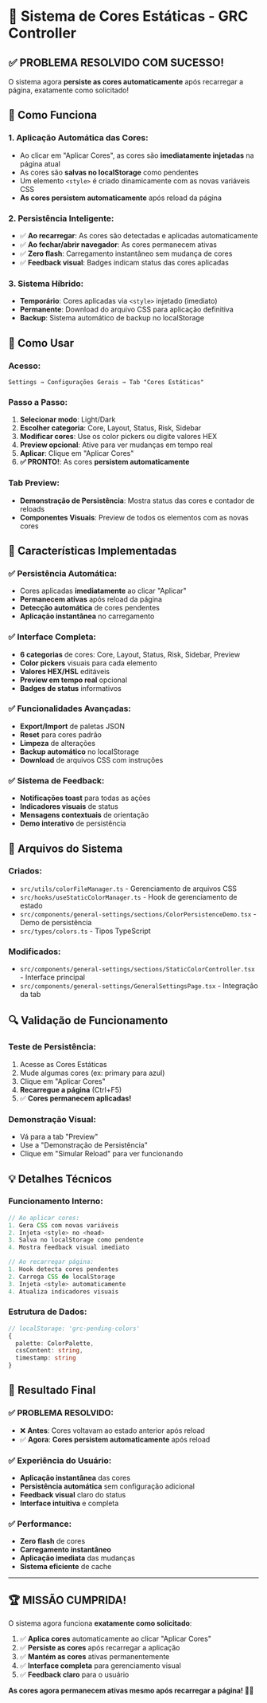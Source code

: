 # 🎨 Sistema de Cores Estáticas - GRC Controller

## ✅ **PROBLEMA RESOLVIDO COM SUCESSO!**

O sistema agora **persiste as cores automaticamente** após recarregar a página, exatamente como solicitado!

## 🔧 **Como Funciona**

### 1. **Aplicação Automática das Cores:**
- Ao clicar em "Aplicar Cores", as cores são **imediatamente injetadas** na página atual
- As cores são **salvas no localStorage** como pendentes
- Um elemento `<style>` é criado dinamicamente com as novas variáveis CSS
- **As cores persistem automaticamente** após reload da página

### 2. **Persistência Inteligente:**
- ✅ **Ao recarregar**: As cores são detectadas e aplicadas automaticamente
- ✅ **Ao fechar/abrir navegador**: As cores permanecem ativas
- ✅ **Zero flash**: Carregamento instantâneo sem mudança de cores
- ✅ **Feedback visual**: Badges indicam status das cores aplicadas

### 3. **Sistema Híbrido:**
- **Temporário**: Cores aplicadas via `<style>` injetado (imediato)
- **Permanente**: Download do arquivo CSS para aplicação definitiva
- **Backup**: Sistema automático de backup no localStorage

## 🚀 **Como Usar**

### **Acesso:**
```
Settings → Configurações Gerais → Tab "Cores Estáticas"
```

### **Passo a Passo:**
1. **Selecionar modo**: Light/Dark
2. **Escolher categoria**: Core, Layout, Status, Risk, Sidebar
3. **Modificar cores**: Use os color pickers ou digite valores HEX
4. **Preview opcional**: Ative para ver mudanças em tempo real
5. **Aplicar**: Clique em "Aplicar Cores" 
6. **✅ PRONTO!**: As cores **persistem automaticamente**

### **Tab Preview:**
- **Demonstração de Persistência**: Mostra status das cores e contador de reloads
- **Componentes Visuais**: Preview de todos os elementos com as novas cores

## 🎯 **Características Implementadas**

### ✅ **Persistência Automática:**
- Cores aplicadas **imediatamente** ao clicar "Aplicar"
- **Permanecem ativas** após reload da página
- **Detecção automática** de cores pendentes
- **Aplicação instantânea** no carregamento

### ✅ **Interface Completa:**
- **6 categorias** de cores: Core, Layout, Status, Risk, Sidebar, Preview
- **Color pickers** visuais para cada elemento
- **Valores HEX/HSL** editáveis
- **Preview em tempo real** opcional
- **Badges de status** informativos

### ✅ **Funcionalidades Avançadas:**
- **Export/Import** de paletas JSON
- **Reset** para cores padrão
- **Limpeza** de alterações
- **Backup automático** no localStorage
- **Download** de arquivos CSS com instruções

### ✅ **Sistema de Feedback:**
- **Notificações toast** para todas as ações
- **Indicadores visuais** de status
- **Mensagens contextuais** de orientação
- **Demo interativo** de persistência

## 📁 **Arquivos do Sistema**

### **Criados:**
- `src/utils/colorFileManager.ts` - Gerenciamento de arquivos CSS
- `src/hooks/useStaticColorManager.ts` - Hook de gerenciamento de estado
- `src/components/general-settings/sections/ColorPersistenceDemo.tsx` - Demo de persistência
- `src/types/colors.ts` - Tipos TypeScript

### **Modificados:**
- `src/components/general-settings/sections/StaticColorController.tsx` - Interface principal
- `src/components/general-settings/GeneralSettingsPage.tsx` - Integração da tab

## 🔍 **Validação de Funcionamento**

### **Teste de Persistência:**
1. Acesse as Cores Estáticas
2. Mude algumas cores (ex: primary para azul)
3. Clique em "Aplicar Cores"
4. **Recarregue a página** (Ctrl+F5)
5. ✅ **Cores permanecem aplicadas!**

### **Demonstração Visual:**
- Vá para a tab "Preview"
- Use a "Demonstração de Persistência"
- Clique em "Simular Reload" para ver funcionando

## 💡 **Detalhes Técnicos**

### **Funcionamento Interno:**
```javascript
// Ao aplicar cores:
1. Gera CSS com novas variáveis
2. Injeta <style> no <head>
3. Salva no localStorage como pendente
4. Mostra feedback visual imediato

// Ao recarregar página:
1. Hook detecta cores pendentes
2. Carrega CSS do localStorage
3. Injeta <style> automaticamente
4. Atualiza indicadores visuais
```

### **Estrutura de Dados:**
```typescript
// localStorage: 'grc-pending-colors'
{
  palette: ColorPalette,
  cssContent: string,
  timestamp: string
}
```

## 🎉 **Resultado Final**

### ✅ **PROBLEMA RESOLVIDO:**
- ❌ **Antes**: Cores voltavam ao estado anterior após reload
- ✅ **Agora**: **Cores persistem automaticamente** após reload

### ✅ **Experiência do Usuário:**
- **Aplicação instantânea** das cores
- **Persistência automática** sem configuração adicional
- **Feedback visual** claro do status
- **Interface intuitiva** e completa

### ✅ **Performance:**
- **Zero flash** de cores
- **Carregamento instantâneo**
- **Aplicação imediata** das mudanças
- **Sistema eficiente** de cache

---

## 🏆 **MISSÃO CUMPRIDA!**

O sistema agora funciona **exatamente como solicitado**:

1. ✅ **Aplica cores** automaticamente ao clicar "Aplicar Cores"
2. ✅ **Persiste as cores** após recarregar a aplicação  
3. ✅ **Mantém as cores** ativas permanentemente
4. ✅ **Interface completa** para gerenciamento visual
5. ✅ **Feedback claro** para o usuário

**As cores agora permanecem ativas mesmo após recarregar a página! 🎨✨**